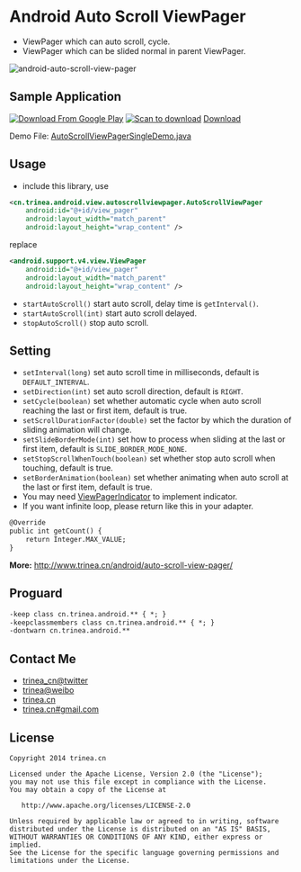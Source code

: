 Android Auto Scroll ViewPager
==============================
- ViewPager which can auto scroll, cycle.
- ViewPager which can be slided normal in parent ViewPager.

![android-auto-scroll-view-pager](http://farm3.staticflickr.com/2843/12805132475_e595664a81_o.gif)

## Sample Application
<a href="https://play.google.com/store/apps/details?id=cn.trinea.android.demo" target="_blank" title="Download From Google Play"><img src="http://www.android.com/images/brand/get_it_on_play_logo_small.png" title="Download From Google Play"/></a>
    <a href="http://trinea.github.com/apk/trinea-android-demo.apk" target="_blank" title="Scan to download"><img src="https://farm3.staticflickr.com/2930/14017948972_bafb6df1b5_o.png" title="Scan to download"/></a>
    <a href="http://trinea.github.com/apk/trinea-android-demo.apk" target="_blank" title="Click to download">Download</a>  

Demo File: [AutoScrollViewPagerSingleDemo.java](https://github.com/Trinea/android-demo/blob/master/src/cn/trinea/android/demo/AutoScrollViewPagerDemo.java)  

## Usage
- include this library, use

``` xml
<cn.trinea.android.view.autoscrollviewpager.AutoScrollViewPager
	android:id="@+id/view_pager"
	android:layout_width="match_parent"
	android:layout_height="wrap_content" />
```
replace
``` xml
<android.support.v4.view.ViewPager
	android:id="@+id/view_pager"
	android:layout_width="match_parent"
	android:layout_height="wrap_content" />
```
- `startAutoScroll()` start auto scroll, delay time is `getInterval()`.
- `startAutoScroll(int)` start auto scroll delayed.
- `stopAutoScroll()` stop auto scroll.

## Setting
- `setInterval(long)` set auto scroll time in milliseconds, default is `DEFAULT_INTERVAL`.  
- `setDirection(int)` set auto scroll direction, default is `RIGHT`.  
- `setCycle(boolean)` set whether automatic cycle when auto scroll reaching the last or first item, default is true. 
- `setScrollDurationFactor(double)` set the factor by which the duration of sliding animation will change.  
- `setSlideBorderMode(int)` set how to process when sliding at the last or first item, default is `SLIDE_BORDER_MODE_NONE`.
- `setStopScrollWhenTouch(boolean)` set whether stop auto scroll when touching, default is true.  
- `setBorderAnimation(boolean)` set whether animating when auto scroll at the last or first item, default is true.  
- You may need [ViewPagerIndicator](https://github.com/JakeWharton/Android-ViewPagerIndicator) to implement indicator. 
- If you want infinite loop, please return like this in your adapter.
``` xml
@Override
public int getCount() {
	return Integer.MAX_VALUE;
}
```
**More:** http://www.trinea.cn/android/auto-scroll-view-pager/

## Proguard
``` xml
-keep class cn.trinea.android.** { *; }
-keepclassmembers class cn.trinea.android.** { *; }
-dontwarn cn.trinea.android.**
```

## Contact Me
- [trinea_cn@twitter](https://twitter.com/trinea_cn)
- [trinea@weibo](http://weibo.com/trinea)
- [trinea.cn](http://www.trinea.cn/)
- [trinea.cn#gmail.com](mailto:trinea.cn@gmail.com)

## License

    Copyright 2014 trinea.cn

    Licensed under the Apache License, Version 2.0 (the "License");
    you may not use this file except in compliance with the License.
    You may obtain a copy of the License at

       http://www.apache.org/licenses/LICENSE-2.0

    Unless required by applicable law or agreed to in writing, software
    distributed under the License is distributed on an "AS IS" BASIS,
    WITHOUT WARRANTIES OR CONDITIONS OF ANY KIND, either express or implied.
    See the License for the specific language governing permissions and
    limitations under the License.

